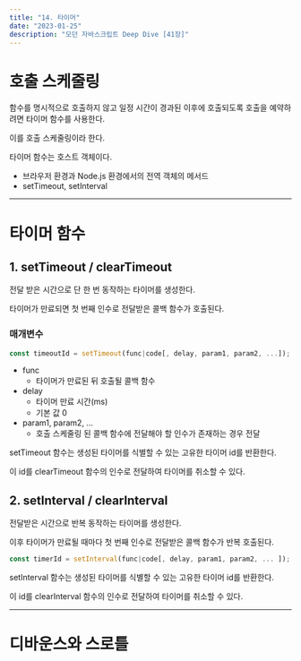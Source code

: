 ```yaml
---
title: "14. 타이머"
date: "2023-01-25"
description: "모던 자바스크립트 Deep Dive [41장]"
---
```


# 호출 스케줄링

함수를 명시적으로 호출하지 않고 일정 시간이 경과된 이후에 호출되도록 호출을 예약하려면 타이머 함수를 사용한다.

이를 호출 스케줄링이라 한다.

타이머 함수는 호스트 객체이다.

- 브라우저 환경과 Node.js 환경에서의 전역 객체의 메서드
- setTimeout, setInterval

---

# 타이머 함수

## 1. setTimeout / clearTimeout

전달 받은 시간으로 단 한 번 동작하는 타이머를 생성한다.

타이머가 만료되면 첫 번째 인수로 전달받은 콜백 함수가 호출된다.

### 매개변수

```jsx
const timeoutId = setTimeout(func|code[, delay, param1, param2, ...]);
```

- func
  - 타이머가 만료된 뒤 호출될 콜백 함수
- delay
  - 타이머 만료 시간(ms)
  - 기본 값 0
- param1, param2, …
  - 호출 스케줄링 된 콜백 함수에 전달해야 할 인수가 존재하는 경우 전달

setTimeout 함수는 생성된 타이머를 식별할 수 있는 고유한 타이머 id를 반환한다.

이 id를 clearTimeout 함수의 인수로 전달하여 타이머를 취소할 수 있다.

## 2. setInterval / clearInterval

전달받은 시간으로 반복 동작하는 타이머를 생성한다.

이후 타이머가 만료될 때마다 첫 번째 인수로 전달받은 콜백 함수가 반복 호출된다.

```jsx
const timerId = setInterval(func|code[, delay, param1, param2, ... ]);
```

setInterval 함수는 생성된 타이머를 식별할 수 있는 고유한 타이머 id를 반환한다.

이 id를 clearInterval 함수의 인수로 전달하여 타이머를 취소할 수 있다.

---

# 디바운스와 스로틀
